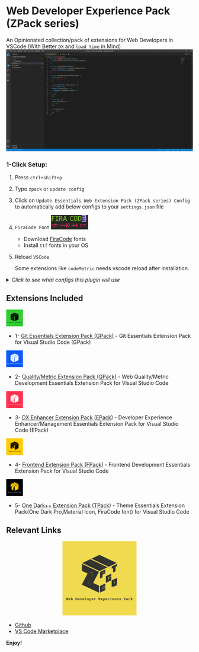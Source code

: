# Web Developer Experience Pack (ZPack series)

An Opinionated collection/pack of extensions for Web Developers in VSCode (With Better `DX` and `load time` in Mind)
![Alt Text](./assets/intro.gif)

### 1-Click Setup:

1. Press `ctrl+shift+p`
2. Type `zpack` or `update config`
3. Click on `Update Essentials Web Extension Pack (ZPack series) Config` to automatically add below configs to your `settings.json` file
4. `FiraCode Font` <img src="https://raw.githubusercontent.com/SeyyedKhandon/vscode-web-developer-experience/main/firacode.png" width="100"/>
   - Download [FiraCode](https://github.com/tonsky/FiraCode/releases/download/5.2/Fira_Code_v5.2.zip) fonts
   - Install `ttf` fonts in your OS
5. Reload `VSCode`

   Some extensions like `codeMetric` needs vscode reload after installation.

<details>
<summary>
<i>Click to see what configs this plugin will use</i>
</summary>

```json
{
  "files.autoSave": "afterDelay",
  "explorer.compactFolders": false,
  "projectManager.openInNewWindowWhenClickingInStatusBar": true,
  "editor.defaultFormatter": "esbenp.prettier-vscode",
  "editor.formatOnSave": true,
  "cSpell.userWords": [],
  "eslint.alwaysShowStatus": true,
  "eslint.codeAction.showDocumentation": {
    "enable": true
  },
  "eslint.lintTask.enable": true,
  "errorLens.statusBarColorsEnabled": true,
  "errorLens.statusBarMessageEnabled": true,
  "errorLens.statusBarMessageType": "closestProblem",
  "errorLens.followCursor": "closestProblem",
  "errorLens.gutterIconsEnabled": true,
  "errorLens.scrollbarHackEnabled": true,
  "errorLens.fontStyleItalic": true,
  "workbench.colorTheme": "One Dark Pro",
  "workbench.iconTheme": "material-icon-theme",
  "editor.fontFamily": "Fira Code",
  "editor.fontLigatures": true
}
```

</details>

## Extensions Included

<img src="./assets/gpack.jpg" width="45"/>

- 1- [Git Essentials Extension Pack (GPack)](https://marketplace.visualstudio.com/items?itemName=SeyyedKhandon.gpack) - Git Essentials Extension Pack for Visual Studio Code (GPack)

<img src="./assets/qpack.jpg" width="45"/>

- 2- [Quality/Metric Extension Pack (QPack)](https://marketplace.visualstudio.com/items?itemName=SeyyedKhandon.qpack) - Web Quality/Metric Development Essentials Extension Pack for Visual Studio Code

<img src="./assets/epack.jpg" width="45"/>

- 3- [DX Enhancer Extension Pack (EPack)](https://marketplace.visualstudio.com/items?itemName=SeyyedKhandon.epack) - Developer Experience Enhancer/Management Essentials Extension Pack for Visual Studio Code (EPack)

<img src="./assets/fpack.jpg" width="45"/>

- 4- [Frontend Extension Pack (FPack)](https://marketplace.visualstudio.com/items?itemName=SeyyedKhandon.fpack) - Frontend Development Essentials Extension Pack for Visual Studio Code

<img src="./assets/tpack.jpg" width="45"/>

- 5- [One Dark++ Extension Pack (TPack)](https://marketplace.visualstudio.com/items?itemName=SeyyedKhandon.tpack) - Theme Essentials Extension Pack(One Dark Pro,Material Icon, FiraCode font) for Visual Studio Code

## Relevant Links

<div width="100%" align="center">
<img style="margin:auto;" src="./assets/zpack.jpg" width="200px" />
</div>

- [Github](https://github.com/SeyyedKhandon/zpack)
- [VS Code Marketplace](https://marketplace.visualstudio.com/items?itemName=SeyyedKhandon.zpack)

**Enjoy!**
